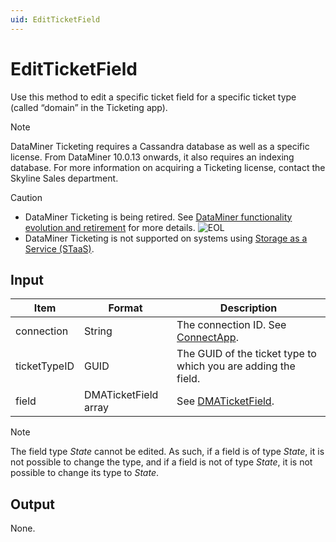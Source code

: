 ```yaml
---
uid: EditTicketField
---
```


# EditTicketField

Use this method to edit a specific ticket field for a specific ticket type (called “domain” in the Ticketing app).

> [!NOTE]
> DataMiner Ticketing requires a Cassandra database as well as a specific license. From DataMiner 10.0.13 onwards, it also requires an indexing database. For more information on acquiring a Ticketing license, contact the Skyline Sales department.

> [!CAUTION]
>
> - DataMiner Ticketing is being retired. See [DataMiner functionality evolution and retirement](xref:Software_support_life_cycles) for more details. ![EOL](~/user-guide/images/EOL_Duo.png)
> - DataMiner Ticketing is not supported on systems using [Storage as a Service (STaaS)](xref:STaaS).

## Input

| Item         | Format               | Description                                                       |
|--------------|----------------------|-------------------------------------------------------------------|
| connection   | String               | The connection ID. See [ConnectApp](xref:ConnectApp).              |
| ticketTypeID | GUID                 | The GUID of the ticket type to which you are adding the field.    |
| field        | DMATicketField array | See [DMATicketField](xref:DMATicketField). |

> [!NOTE]
> The field type *State* cannot be edited. As such, if a field is of type *State*, it is not possible to change the type, and if a field is not of type *State*, it is not possible to change its type to *State*.

## Output

None.

